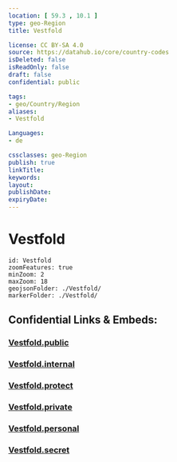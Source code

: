 ```yaml
---
location: [ 59.3 , 10.1 ] 
type: geo-Region
title: Vestfold

license: CC BY-SA 4.0
source: https://datahub.io/core/country-codes
isDeleted: false
isReadOnly: false
draft: false
confidential: public

tags:
- geo/Country/Region
aliases:
- Vestfold

Languages:
- de

cssclasses: geo-Region
publish: true
linkTitle: 
keywords: 
layout: 
publishDate: 
expiryDate: 
---
```


# Vestfold

```leaflet
id: Vestfold
zoomFeatures: true 
minZoom: 2 
maxZoom: 18
geojsonFolder: ./Vestfold/
markerFolder: ./Vestfold/
```


## Confidential Links & Embeds: 

### [Vestfold.public](/_public/\Earth\Continent\Europe\Europe~North\Norway\Counties~NorwayVestfold.public.md) 

### [Vestfold.internal](/_internal/\Earth\Continent\Europe\Europe~North\Norway\Counties~NorwayVestfold.internal.md) 

### [Vestfold.protect](/_protect/\Earth\Continent\Europe\Europe~North\Norway\Counties~NorwayVestfold.protect.md) 

### [Vestfold.private](/_private/\Earth\Continent\Europe\Europe~North\Norway\Counties~NorwayVestfold.private.md) 

### [Vestfold.personal](/_personal/\Earth\Continent\Europe\Europe~North\Norway\Counties~NorwayVestfold.personal.md) 

### [Vestfold.secret](/_secret/\Earth\Continent\Europe\Europe~North\Norway\Counties~NorwayVestfold.secret.md)

